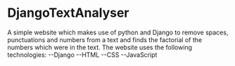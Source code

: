 # DjangoTextAnalyser
A simple website which makes use of python and Django to remove spaces, punctuations and numbers from a text and finds the factorial of the numbers which were in the text.
The website uses the following technologies:
    --Django
    --HTML
    --CSS
    --JavaScript
